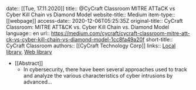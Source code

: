 date:: [[Tue, 17.11.2020]]
title:: @CyCraft Classroom MITRE ATTaCK vs Cyber Kill Chain vs Diamond Model
website-title:: Medium
item-type:: [[webpage]]
access-date:: 2020-12-06T05:25:35Z
original-title:: CyCraft Classroom: MITRE ATT&CK vs. Cyber Kill Chain vs. Diamond Model
language:: en
url:: https://medium.com/cycraft/cycraft-classroom-mitre-att-ck-vs-cyber-kill-chain-vs-diamond-model-1cc8fa49a20f
short-title:: CyCraft Classroom
authors:: [[CyCraft Technology Corp]]
links:: [Local library](zotero://select/library/items/RYVYVEUG), [Web library](https://www.zotero.org/users/6520516/items/RYVYVEUG)

- [[Abstract]]
	- In cybersecurity, there have been several approaches used to track and analyze the various characteristics of cyber intrusions by advanced…